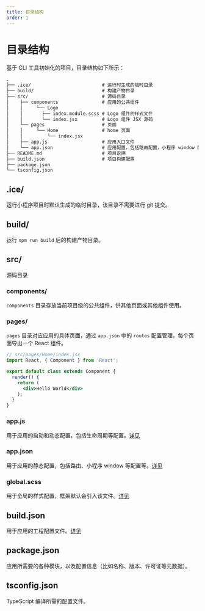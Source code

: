 ```yaml
---
title: 目录结构
order: 1
---
```


# 目录结构

基于 CLI 工具初始化的项目，目录结构如下所示： 

```md
.
├── .ice/                          # 运行时生成的临时目录
├── build/                         # 构建产物目录
├── src/                           # 源码目录
│    ├── components                # 应用的公共组件
│    │     └── Logo             
│    │       ├── index.module.scss # Logo 组件的样式文件
│    │       └── index.jsx         # Logo 组件 JSX 源码           
│    └── pages                     # 页面
│    │     └── Home                # home 页面
│    │         └── index.jsx
│    ├── app.js                    # 应用入口文件
│    └── app.json                  # 应用配置，包括路由配置，小程序 window 配置等
├── README.md                      # 项目说明
├── build.json                     # 项目构建配置
├── package.json
└── tsconfig.json
```

## .ice/

运行小程序项目时默认生成的临时目录，该目录不需要进行 git 提交。

## build/

运行 `npm run build` 后的构建产物目录。

## src/

源码目录

### components/

`components` 目录存放当前项目级的公共组件，供其他页面或其他组件使用。

### pages/

`pages` 目录对应应用的具体页面，通过 `app.json` 中的 `routes` 配置管理，每个页面导出一个 React 组件。

```jsx
// src/pages/Home/index.jsx
import React, { Component } from 'React';

export default class extends Component {
  render() {
    return (
      <div>Hello World</div>
    );
  }
}
```

### app.js

用于应用的启动和动态配置，包括生命周期等配置。[详见](/docs/guide/basic/app)


### app.json

用于应用的静态配置，包括路由、小程序 window 等配置等。[详见](/docs/guide/basic/app)

### global.scss

用于全局的样式配置，框架默认会引入该文件。[详见](/docs/guide/basic/style)

## build.json

用于应用的工程配置文件。[详见](/docs/guide/basic/build)

## package.json

应用所需要的各种模块，以及配置信息（比如名称、版本、许可证等元数据）。

## tsconfig.json

TypeScript 编译所需的配置文件。


